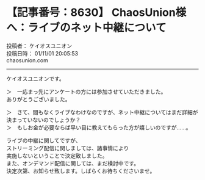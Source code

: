 # 【記事番号：8630】 ChaosUnion様へ：ライブのネット中継について

投稿者： ケイオスユニオン  
投稿日時： 01/11/01 20:05:53  
chaosunion.com

---

ケイオスユニオンです。  
  
＞　一応まっ先にアンケートの方には参加させていただきました。  
ありがとうございました。  
  
＞　さて、間もなくライブなわけなのですが、ネット中継についてはまだ詳細が決まっていないのでしょうか？  
＞　もしお金が必要ならば早い目に教えてもらった方が嬉しいのですが……。  
  
ライブの中継に関してですが、  
ストリーミング配信に関しましては、諸事情により  
実施しないということで決定致しました。  
また、オンデマンド配信に関しては、まだ検討中です。  
決定次第、お知らせ致します。しばらくお待ちくださいませ。  
  
  

